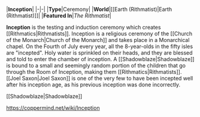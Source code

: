 |**Inception**|
|-|-|
|**Type**|Ceremony|
|**World**|[[Earth (Rithmatist)\|Earth (Rithmatist)]]|
|**Featured In**|*The Rithmatist*|

**Inception** is the testing and induction ceremony which creates [[Rithmatics\|Rithmatists]].
Inception is a religious ceremony of the [[Church of the Monarch\|Church of the Monarch]] and takes place in a Monarchical chapel. On the Fourth of July every year, all the 8-year-olds in the fifty isles are "incepted". Holy water is sprinkled on their heads, and they are blessed and told to enter the chamber of inception. A [[Shadowblaze\|Shadowblaze]] is bound to a small and seemingly random portion of the children that go through the Room of Inception, making them [[Rithmatics\|Rithmatists]]. [[Joel Saxon\|Joel Saxon]] is one of the very few to have been incepted well after his inception age, as his previous inception was done incorrectly.


[[Shadowblaze\|Shadowblaze]]


https://coppermind.net/wiki/Inception